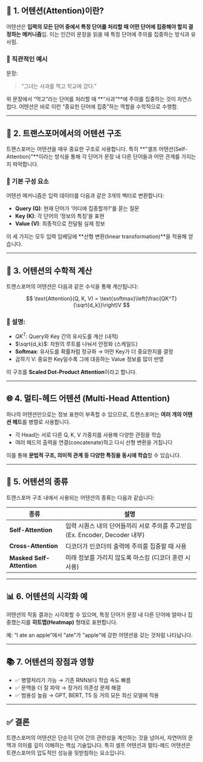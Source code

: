 
## 🧠 1. 어텐션(Attention)이란?

어텐션은 **입력의 모든 단어 중에서 특정 단어를 처리할 때 어떤 단어에 집중해야 할지 결정하는 메커니즘**임. 이는 인간이 문장을 읽을 때 특정 단어에 주의를 집중하는 방식과 유사힘.

### 🎯 직관적인 예시

문장:

> “그녀는 사과를 먹고 학교에 갔다.”

위 문장에서 “먹고”라는 단어를 처리할 때 \*\*“사과”\*\*에 주의를 집중하는 것이 자연스럽다. 어텐션은 바로 이런 “중요한 단어에 집중”하는 역할을 수학적으로 수행함.

---

## 🔧 2. 트랜스포머에서의 어텐션 구조

트랜스포머는 어텐션을 매우 중요한 구조로 사용합니다. 특히 \*\*"셀프 어텐션(Self-Attention)"\*\*이라는 방식을 통해 각 단어가 문장 내 다른 단어들과 어떤 관계를 가지는지 파악합니다.

### 📌 기본 구성 요소

어텐션 메커니즘은 입력 데이터를 다음과 같은 3개의 벡터로 변환합니다:

* **Query (Q)**: 현재 단어가 ‘어디에 집중할까?’를 묻는 질문
* **Key (K)**: 각 단어의 ‘정보의 특징’을 표현
* **Value (V)**: 최종적으로 전달될 실제 정보

이 세 가지는 모두 입력 임베딩에 \*\*선형 변환(linear transformation)\*\*을 적용해 얻습니다.

---

## 📐 3. 어텐션의 수학적 계산

트랜스포머의 어텐션은 다음과 같은 수식을 통해 계산됩니다:

$$
\text{Attention}(Q, K, V) = \text{softmax}\left(\frac{QK^T}{\sqrt{d_k}}\right)V
$$

### 🧾 설명:

* $QK^T$: Query와 Key 간의 유사도를 계산 (내적)
* $\sqrt{d_k}$: 차원의 루트를 나눠서 안정화 (스케일드)
* **Softmax**: 유사도를 확률처럼 정규화 → 어떤 Key가 더 중요한지를 결정
* 곱하기 V: 중요한 Key일수록 그에 대응하는 Value 정보를 많이 반영

이 구조를 **Scaled Dot-Product Attention**이라고 합니다.

---

## 🌐 4. 멀티-헤드 어텐션 (Multi-Head Attention)

하나의 어텐션만으로는 정보 표현이 부족할 수 있으므로, 트랜스포머는 **여러 개의 어텐션 헤드**를 병렬로 사용합니다.

* 각 Head는 서로 다른 Q, K, V 가중치를 사용해 다양한 관점을 학습
* 여러 헤드의 출력을 연결(concatenate)하고 다시 선형 변환을 거칩니다

이를 통해 **문법적 구조, 의미적 관계 등 다양한 특징을 동시에 학습**할 수 있습니다.

---

## 🔁 5. 어텐션의 종류

트랜스포머 구조 내에서 사용되는 어텐션의 종류는 다음과 같습니다:

| 종류                        | 설명                                                    |
| ------------------------- | ----------------------------------------------------- |
| **Self-Attention**        | 입력 시퀀스 내의 단어들끼리 서로 주의를 주고받음 (Ex. Encoder, Decoder 내부) |
| **Cross-Attention**       | 디코더가 인코더의 출력에 주의를 집중할 때 사용                            |
| **Masked Self-Attention** | 미래 정보를 가리지 않도록 마스킹 (디코더 훈련 시 사용)                      |

---

## 📊 6. 어텐션의 시각화 예

어텐션의 작동 결과는 시각화할 수 있으며, 특정 단어가 문장 내 다른 단어에 얼마나 집중했는지를 **히트맵(Heatmap)** 형태로 표현합니다.

예: “I ate an apple”에서 "ate"가 "apple"에 강한 어텐션을 갖는 것처럼 나타납니다.

---

## 📚 7. 어텐션의 장점과 영향

* ✅ 병렬처리가 가능 → 기존 RNN보다 학습 속도 빠름
* ✅ 문맥을 더 잘 파악 → 장거리 의존성 문제 해결
* ✅ 범용성 높음 → GPT, BERT, T5 등 거의 모든 최신 모델에 적용

---

## ✅ 결론

트랜스포머의 어텐션은 단순히 단어 간의 관련성을 계산하는 것을 넘어서, 자연어의 문맥과 의미를 깊이 이해하는 핵심 기술입니다. 특히 셀프 어텐션과 멀티-헤드 어텐션은 트랜스포머의 압도적인 성능을 뒷받침하는 요소입니다.
